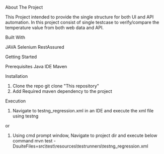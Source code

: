 
About The Project

This Project intended to provide the single structure for both UI and API automation. In this project consist of single testcase to verify/compare the temperature value from both web data and API.

Built With

JAVA
Selenium
RestAssured


Getting Started

Prerequisites
Java
IDE
Maven

Installation

1) Clone the repo
git clone "This repository"
2) Add Required maven dependency to the project


Execution

1) Navigate to testng_regression.xml in an IDE and execute the xml file using testng

or

1) Using cmd prompt window, Navigate to project dir and execute below command
	mvn test -DsuiteFiles=src\test\resources\testrunners\testng_regression.xml
